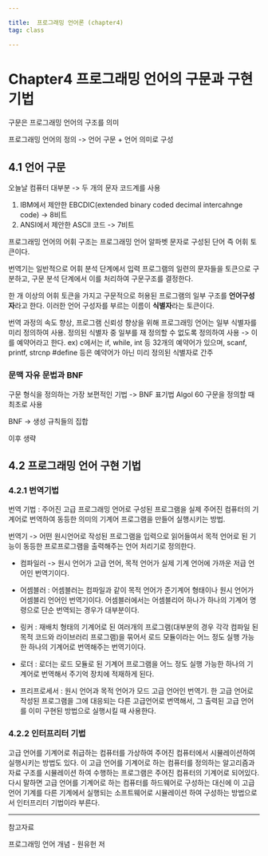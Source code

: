 ```yaml
---

title:  프로그래밍 언어론 (chapter4)
tag: class 

---
```


# Chapter4 프로그래밍 언어의 구문과 구현 기법

구문은 프로그래밍 언어의 구조를 의미

프로그래밍 언어의 정의 -> 언어 구문 + 언어 의미로 구성

## 4.1 언어 구문

오늘날 컴퓨터 대부분 -> 두 개의 문자 코드계를 사용
1. IBM에서 제안한 EBCDIC(extended binary coded decimal intercahnge code) -> 8비트
2. ANSI에서 제안한 ASCII 코드 -> 7비트

프로그래밍 언어의 어휘 구조는 프로그래밍 언어 알파벳 문자로 구성된 단어 즉 어휘 토큰이다.

번역기는 일반적으로 어휘 분석 단계에서 입력 프로그램의 일련의 문자들을 토큰으로 구분하고, 구문 분석 단계에서 이를 처리하여 구문구조를 결정한다.

한 개 이상의 어휘 토큰을 가지고 구문적으로 허용된 프로그램의 일부 구조를 **언어구성자**라고 한다. 이러한 언어 구성자를 부르는 이름이 **식별자**라는 토큰이다.

번역 과정의 속도 향상, 프로그램 신뢰성 향상을 위해 프로그래밍 언어는 일부 식별자를 미리 정의하여 사용. 
정의된 식별자 중 일부를 재 정의할 수 없도록 정의하여 사용 -> 이를 예약어라고 한다. 
ex) c에서는 if, while, int 등 32개의 예약어가 있으며, scanf, printf, strcnp #define 등은 예약어가 아닌 미리 정의된 식별자로 간주

### 문맥 자유 문법과 BNF
구문 형식을 정의하는 가장 보편적인 기법 -> BNF 표기법
Algol 60 구문을 정의할 때 최초로 사용

BNF -> 생성 규칙들의 집합

이후 생략 

## 4.2 프로그래밍 언어 구현 기법

### 4.2.1 번역기법

번역 기법 : 주어진 고급 프로그래밍 언어로 구성된 프로그램을 실제 주어진 컴퓨터의 기계어로 번역하여 동등한 의미의 기계어 프로그램을 만들어 실행시키는 방법. 

번역기 -> 어떤 원시언어로 작성된 프로그램을 입력으로 읽어들여서 목적 언어로 된 기능이 동등한 프로프로그램을 출력해주는 언어 처리기로 정의한다.

*	 컴파일러 -> 원시 언어가 고급 언어, 목적 언어가 실제 기계 언어에 가까운 저급 언어인 번역기이다. 

*	 어셈블러 : 어셈블러는 컴파일과 같이 목적 언어가 준기계어 형태이나 원시 언어가 어셈블리 언어인 번역기이다. 어셈블러에서는 어셈블리어 하나가 하나의 기계어 명령으로 단순 번역되는 경우가 대부분이다.

*	 링커 : 재배치 형태의 기계어로 된 여러개의 프로그램(대부분의 경우 각각 컴파일 된 목적 코드와 라이브러리 프로그램)을 묶어서 로드 모듈이라는 어느 정도 실행 가능한 하나의 기계어로 번역해주는 번역기이다.

*	로더 : 로더는 로드 모듈로 된 기계어 프로그램을 어느 정도 실행 가능한 하나의 기계어로 번역해서 주기억 장치에 적재하게 된다.

*	프리프로세서 : 원시 언어과 목적 언어가 모드 고급 언어인 번역기. 한 고급 언어로 작성된 프로그램을 그에 대응되는 다른 고급언어로 번역해서, 그 출력된 고급 언어를 이미 구현된 방법으로 실행시킬 때 사용한다.

### 4.2.2 인터프리터 기법

고급 언어를 기계어로 취급하는 컴퓨터를 가상하여 주어진 컴퓨터에서 시뮬레이션하여 실행시키는 방법도 있다. 이 고급 언어를 기계어로 하는 컴퓨터를 정의하는 알고리즘과 자료 구조를 시뮬레이션 하여 수행하는 프로그램은 주어진 컴퓨터의 기계어로 되어있다. 다시 말하면 고급 언어를 기계어로 하는 컴퓨터를 하드웨어로 구성하는 대신에 이 고급 언어 기계를 다른 기계에서 실행되는 소프트웨어로 시뮬레이션 하여 구성하는 방법으로서 인터프리터 기법이라 부른다.






--------

참고자료

프로그래밍 언어 개념 - 원유헌 저

